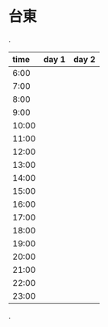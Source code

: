 # 台東

.

| time | day 1 | day 2 |
| :--- | :--- | :--- |
| 6:00 |  |  |
| 7:00 |  |  |
| 8:00 |  |  |
| 9:00 |  |  |
| 10:00 |  |  |
| 11:00 |  |  |
| 12:00 |  |  |
| 13:00 |  |  |
| 14:00 |  |  |
| 15:00 |  |  |
| 16:00 |  |  |
| 17:00 |  |  |
| 18:00 |  |  |
| 19:00 |  |  |
| 20:00 |  |  |
| 21:00 |  |  |
| 22:00 |  |  |
| 23:00 |  |  |

.

